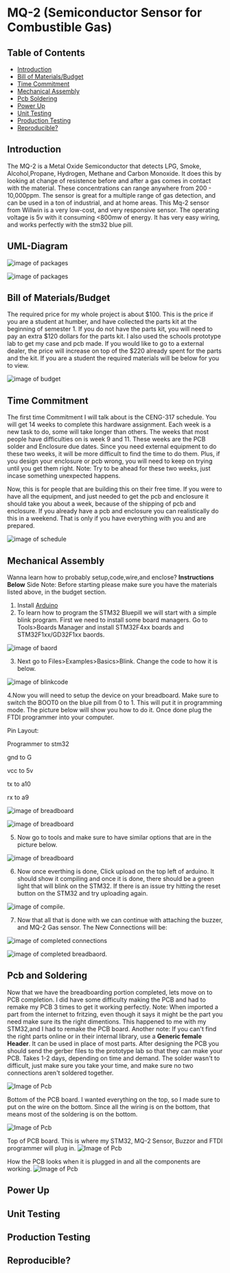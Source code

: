 # MQ-2 (Semiconductor Sensor for Combustible Gas)

## Table of Contents

* [Introduction](#Introduction)
* [Bill of Materials/Budget](#B)
* [Time Commitment](#T)
* [Mechanical Assembly](#M)
* [Pcb Soldering](#P)
* [Power Up](#PU)
* [Unit Testing](#UT)
* [Production Testing](#PT)
* [Reproducible?](#R)





## <a name="Introduction"> Introduction </a>

<p> The MQ-2 is a Metal Oxide Semiconductor that detects LPG, Smoke, Alcohol,Propane, Hydrogen, Methane and Carbon Monoxide. It does this by looking at change of resistence before and after a gas comes in contact with the material. These concentrations can range anywhere from 200 - 10,000ppm. The sensor is great for a multiple range of gas detection, and can be used in a ton of industrial, and at home areas. This Mq-2 sensor from Willwin is a very low-cost, and very responsive sensor. The operating voltage is 5v with it consuming <800mw of energy. It has very easy wiring, and works perfectly with the stm32 blue pill.<p>
 
## UML-Diagram

![image of packages](https://github.com/lucasfini/SmartHome/blob/master/images/UML.png)

![image of packages](https://github.com/lucasfini/SmartHome/blob/master/images/systemdiagram.png)

## <a name="B"> Bill of Materials/Budget </a>

The required price for my whole project is about $100. This is the price if you are a student at humber, and have collected the parts kit at the beginning of semester 1. If you do not have the parts kit, you will need to pay an extra $120 dollars for the parts kit. I also used the schools prototype lab to get my case and pcb made. If you would like to go to a external dealer, the price will increase on top of the $220 already spent for the parts and the kit. If you are a student the required materials will be below for you to view. 


![image of budget](https://github.com/lucasfini/SmartHome/blob/master/images/budget.png)


## <a name="T"> Time Commitment </a>

The first time Commitment I will talk about is the CENG-317 schedule. You will get 14 weeks to complete this hardware assignment. Each week is a new task to do, some will take longer than others. The weeks that most people have difficulties on is week 9 and 11. These weeks are the PCB solder and Enclosure due dates. Since you need external equipment to do these two weeks, it will be more difficult to find the time to do them. Plus, if you design your enclosure or pcb wrong, you will need to keep on trying until you get them right. Note: Try to be ahead for these two weeks, just incase something unexpected happens. 

Now, this is for people that are building this on their free time. If you were to have all the equipment, and just needed to get the pcb and enclosure it should take you about a week, because of the shipping of pcb and enclosure. If you already have a pcb and enclosure you can realistically do this in a weekend. That is only if you have everything with you and are prepared. 

![image of schedule](https://github.com/lucasfini/SmartHome/blob/master/images/sch.png)

## <a name="M"> Mechanical Assembly </a>

Wanna learn how to probably setup,code,wire,and enclose?  **Instructions Below**
Side Note: Before starting please make sure you have the materials listed above, in the budget section. 

1. Install [Arduino](https://www.arduino.cc/en/main/software)
2. To learn how to program the STM32 Bluepill we will start with a simple blink program. First we need to install some board managers. Go to Tools>Boards Manager and install STM32F4xx boards and STM32F1xx/GD32F1xx baords.

![image of baord](https://github.com/lucasfini/SmartHome/blob/master/images/Boards.png)

3. Next go to Files>Examples>Basics>Blink. Change the code to how it is below.

![image of blinkcode](https://github.com/lucasfini/SmartHome/blob/master/images/blink.png)

4.Now you will need to setup the device on your breadboard. Make sure to switch the BOOT0 on the blue pill from 0 to 1. This will put it in programming mode. The picture below will show you how to do it. Once done plug the FTDI programmer into your computer.

Pin Layout:

<p>Programmer to stm32<p>
<p>gnd to G<p>
<p>vcc to 5v<p>
<p>tx to a10<p>
<p>rx to a9<p>

![image of breadboard](https://github.com/lucasfini/SmartHome/blob/master/images/stm32-f232.png)

![image of breadboard](https://github.com/lucasfini/SmartHome/blob/master/images/realpic1.jpg)

5. Now go to tools and make sure to have similar options that are in the picture below. 

![image of breadboard](https://github.com/lucasfini/SmartHome/blob/master/images/toolsSettings.png)

6. Now once everthing is done, Click upload on the top left of arduino. It should show it compiling and once it is done, there should be a green light that will blink on the STM32. If there is an issue try hitting the reset button on the STM32 and try uploading again. 

![image of compile.](https://github.com/lucasfini/SmartHome/blob/master/images/FixedCode.png)

7. Now that all that is done with we can continue with attaching the buzzer, and MQ-2 Gas sensor.
The New Connections will be:

![image of completed connections](https://github.com/lucasfini/SmartHome/blob/master/images/Connections.png)

![image of completed breadbaord.](https://github.com/lucasfini/SmartHome/blob/master/images/Bread.jpeg)

## <a name="P"> Pcb and Soldering </a>

Now that we have the breadboarding portion completed, lets move on to PCB completion. I did have some difficulty making the PCB and had to remake my PCB 3 times to get it working perfectly. Note: When imported a part from the internet to fritzing, even though it says it might be the part you need make sure its the right dimentions. This happened to me with my STM32,and I had to remake the PCB board. Another note: If you can't find the right parts online or in their internal library, use a **Generic female Header**. It can be used in place of most parts. After designing the PCB you should send the gerber files to the prototype lab so that they can make your PCB. Takes 1-2 days, depending on time and demand. The solder wasn't to difficult, just make sure you take your time, and make sure no two connections aren't soldered together. 

  ![Image of Pcb](https://github.com/lucasfini/SmartHome/blob/master/images/PCB%20Final.png)
  
 Bottom of the PCB board. I wanted everything on the top, so I made sure to put on the wire on the bottom. Since all the wiring is on the bottom, that means most of the soldering is on the bottom. 
 
  ![Image of Pcb](https://github.com/lucasfini/SmartHome/blob/master/images/pcbbottomcrop.jpg)
   
 Top of PCB board. This is where my STM32, MQ-2 Sensor, Buzzor and FTDI programmer will plug in. 
  ![Image of Pcb](https://github.com/lucasfini/SmartHome/blob/master/images/pcbtopcrop.jpg)
      
 How the PCB looks when it is plugged in and all the components are working.
  ![Image of Pcb](https://github.com/lucasfini/SmartHome/blob/master/images/pcboncrop.jpg)
  
  

## <a name="PU"> Power Up</a>

## <a name="UT"> Unit Testing </a>

## <a name="PT"> Production Testing </a>

## <a name="R"> Reproducible?  </a>


